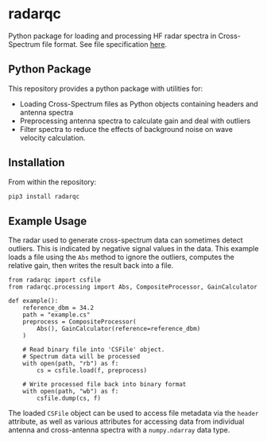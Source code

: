 # radarqc

Python package for loading and processing HF radar spectra in Cross-Spectrum file format.
See file specification [here](http://support.codar.com/Technicians_Information_Page_for_SeaSondes/Manuals_Documentation_Release_8/File_Formats/File_Cross_Spectra_V6.pdf).

## Python Package

This repository provides a python package with utilities for:
  - Loading Cross-Spectrum files as Python objects containing headers and antenna spectra
  - Preprocessing antenna spectra to calculate gain and deal with outliers
  - Filter spectra to reduce the effects of background noise on wave velocity calculation.

## Installation
From within the repository:
```bash
pip3 install radarqc
```

## Example Usage
The radar used to generate cross-spectrum data can sometimes detect outliers.  This is indicated by 
negative signal values in the data.  This example loads a file using the `Abs` method to ignore the outliers,
computes the relative gain, then writes the result back into a file.

```python3
from radarqc import csfile
from radarqc.processing import Abs, CompositeProcessor, GainCalculator

def example():
    reference_dbm = 34.2
    path = "example.cs"
    preprocess = CompositeProcessor(
        Abs(), GainCalculator(reference=reference_dbm)
    )
    
    # Read binary file into 'CSFile' object.
    # Spectrum data will be processed
    with open(path, "rb") as f:
        cs = csfile.load(f, preprocess)
    
    # Write processed file back into binary format
    with open(path, "wb") as f:
        csfile.dump(cs, f)
```

The loaded `CSFile` object can be used to access file metadata via the `header` attribute,
as well as various attributes for accessing data from individual antenna and cross-antenna spectra
with a `numpy.ndarray` data type.



